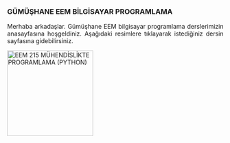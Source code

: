 <h3>GÜMÜŞHANE EEM BİLGİSAYAR PROGRAMLAMA</h3>
<p align="justify">Merhaba arkadaşlar. Gümüşhane EEM bilgisayar programlama derslerimizin anasayfasına hoşgeldiniz. Aşağıdaki resimlere tıklayarak istediğiniz dersin sayfasına gidebilirsiniz.

<a href="https://github.com/mtahakoroglu/gumushane-EEM-bilgisayar-programlama/tree/main/Python"><img src="https://buzdagiyayinevi.com/wp-content/uploads/2022/02/Python-Crash-Course-Kapak-scaled.jpg" target="_blank" alt="EEM 215 MÜHENDİSLİKTE PROGRAMLAMA (PYTHON)" width="200" height=auto></a>